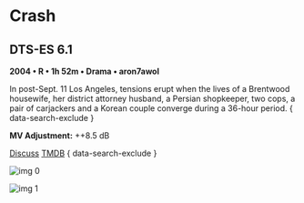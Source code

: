 # Crash

## DTS-ES 6.1

**2004 • R • 1h 52m • Drama • aron7awol**

In post-Sept. 11 Los Angeles, tensions erupt when the lives of a Brentwood housewife, her district attorney husband, a Persian shopkeeper, two cops, a pair of carjackers and a Korean couple converge during a 36-hour period.
{ data-search-exclude }

**MV Adjustment:** ++8.5 dB

[Discuss](https://www.avsforum.com/threads/bass-eq-for-filtered-movies.2995212/post-59148600)  [TMDB](1640)
{ data-search-exclude }

![img 0](https://i.imgur.com/1di1UW2.jpg)

![img 1](https://i.imgur.com/DZqCG0G.png)

